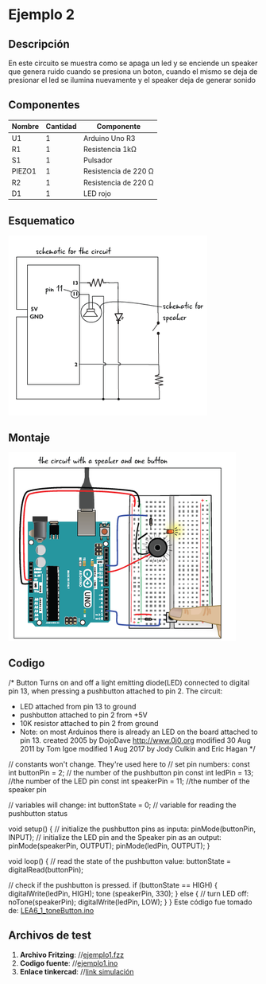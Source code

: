 # Ejemplo 2

## Descripción

En este circuito se muestra como se apaga un led y se enciende un speaker que genera ruido cuando se presiona un boton, cuando el mismo se deja de presionar el led se ilumina nuevamente y el speaker deja de generar sonido

## Componentes

|Nombre|Cantidad|Componente|
|---|---|---|
|U1	|1	| Arduino Uno R3 |
|R1	|1	| Resistencia 1kΩ |
|S1	|1	| Pulsador |
|PIEZO1	|1	| Resistencia de 220 Ω |
|R2	|1	| Resistencia de 220 Ω |
|D1	|1	| LED rojo |

## Esquematico

![esquematico](esquematico-ejemplo2.png)

## Montaje
![esquematico](montaje-ejemplo2.png)

## Codigo
/*
  Button
 Turns on and off a light emitting diode(LED) connected to digital
 pin 13, when pressing a pushbutton attached to pin 2.
 The circuit:
 * LED attached from pin 13 to ground
 * pushbutton attached to pin 2 from +5V
 * 10K resistor attached to pin 2 from ground
 * Note: on most Arduinos there is already an LED on the board
 attached to pin 13.
 created 2005
 by DojoDave <http://www.0j0.org>
 modified 30 Aug 2011
 by Tom Igoe
modified 1 Aug 2017
by Jody Culkin and Eric Hagan
*/

// constants won't change. They're used here to
// set pin numbers:
const int buttonPin = 2;     // the number of the pushbutton pin
const int ledPin = 13;       //the number of the LED pin
const int speakerPin = 11;    //the number of the speaker pin

// variables will change:
int buttonState = 0;         // variable for reading the pushbutton status

void setup() {
  // initialize the pushbutton pins as inputa:
  pinMode(buttonPin, INPUT);
  // initialize the LED pin and the Speaker pin as an output:
  pinMode(speakerPin, OUTPUT);
  pinMode(ledPin, OUTPUT);
}

void loop() {
  // read the state of the pushbutton value:
  buttonState = digitalRead(buttonPin);

  // check if the pushbutton is pressed.
  if (buttonState == HIGH) {
    digitalWrite(ledPin, HIGH);
    tone (speakerPin, 330);
  }
  else {
    // turn LED off:
    noTone(speakerPin);
    digitalWrite(ledPin, LOW);
  }
}
Este código fue tomado de: [LEA6_1_toneButton.ino](https://github.com/arduinotogo/LEA/blob/master/LEA6_1_toneButton.ino)

## Archivos de test

1. **Archivo Fritzing**: //[ejemplo1.fzz](ejemplo1.fzz)
2. **Codigo fuente**: //[ejemplo1.ino](ejemplo1.ino)
2. **Enlace tinkercad**: //[link simulación](https://www.tinkercad.com/things/9BWo9dmFfJF) 
